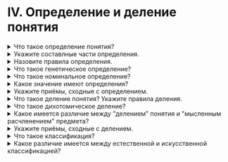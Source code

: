 # IV. Определение и деление понятия

<details>
  <summary>Что такое определение понятия?</summary>

Определение понятия есть тоакое логическое действие, в процессе которого раскрывается содержаие понятия.

</details>

<details>
  <summary>Укажите составлные части определения.</summary>

Определение состоит из двух основных частей: определяемого понятия и определяющего понятия.

</details>

<details>
  <summary>Назовите правила определения.</summary>

1. Определение должно быть соразмерным.
2. Определение не должно делать круга.
3. Определение не должно быть отрицательным.
4. Определение должно быть ячным четким, не допускающим двусмысленных или метафорических выражений.

</details>

<details>
  <summary>Что такое генетическое определение?</summary>

Генетическое определение - это такоей вид определения, который указывает на происхождение определяемого предмета.

</details>

<details>
  <summary>Что такое номинальное определение?</summary>

Номинальное определение - это разъяснение смысла слова, имени, выражающего данное понятие.

</details>

<details>
  <summary>Какое значение имеют определения?</summary>

Определить понятие значит вскрыть его содержание, тоесть указать существенные признаки которые являются отражением коренных свойств предметов.

</details>

<details>
  <summary>Укажите приёмы, сходные с определением.</summary>

1. Указание - самый простой приём ознакомления с предметом, который непосредственно нами воспринимается.
2. Описание представляет собой перечисление ряда признаков единичного предмета, вида какого-либо животного или растения.
3. Характеристика указывает некоторые отличительные признаки предмета.
4. Сравнение по своей внешней форме нередко бывает похоже на определение, однако сравнение нельзя смешивать с определением.
5. Различение - это разновидность сравнения.

</details>

<details>
  <summary>Что такое деление понятия? Укажите правила деления.</summary>

Деление понятия есть токое логическое действие в процессе которого раскрывается объем понятия.

1. Деление должно быть соразмерным.
2. Деление должно производиться по одному основанию и притом существенному.
3. Члены деления должны исключать друг друга.
4. Деление не должно делать скачка.

</details>

<details>
  <summary>Что такое дихотомическое деление?</summary>

Дихотомическое, т. е. двучленое деление состоит в том, что делимое понятие полностью делиться на два противоречащих понятия.

</details>

<details>
  <summary>Какое имеется различие между "делением" понятия и "мысленным расчленением" предмета?</summary>

При мысленном расчленении речь идет не о видах и родах, а состовных частях целого.

</details>

<details>
  <summary>Укажите приёмы, сходные с делением.</summary>

1. Расчленение целого на части.
2. Расположение мыслей по определённому плану.

</details>

<details>
  <summary>Что такое классификация?</summary>

Классификацией называется система расположения прдметов по классам на основании сходства этих предметов внутри класса и их отличия от прдметов других классов.

</details>

<details>
  <summary>Какое различие имеется между естественной и искусственной классификацией?</summary>

Естественная классификация использует коренной признак предметв выражающий их природу.

Искуственная класификация использует в основе признак не выражающий природу предметов.

</details>

